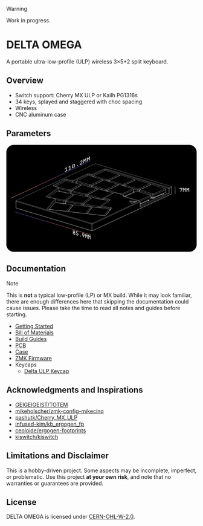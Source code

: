 > [!WARNING]
> Work in progress.

# DELTA OMEGA

A portable ultra-low-profile (ULP) wireless 3×5+2 split keyboard.


## Overview

- Switch support: Cherry MX ULP or Kailh PG1316s
- 34 keys, splayed and staggered with choc spacing
- Wireless
- CNC aluminum case


## Parameters

![Dimension](./docs/images/dimension.png)


## Documentation

> [!NOTE]
> This is **not** a typical low-profile (LP) or MX build. While it may look familiar, there are enough differences here that skipping the documentation could cause issues. Please take the time to read all notes and guides before starting.

- [Getting Started](./docs/GETTING_STARTED.md)
- [Bill of Materials](./docs/BOM.md)
- [Build Guides](./docs/BUILD_GUIDES.md)
- [PCB](./pcb/README.md)
- [Case](./case/README.md)
- [ZMK Firmware](https://github.com/unspecworks/zmk-delta-omega)
- Keycaps
  - [Delta ULP Keycap](https://github.com/unspecworks/delta-ulp-keycap)


## Acknowledgments and Inspirations

- [GEIGEIGEIST/TOTEM](https://github.com/GEIGEIGEIST/TOTEM)
- [mikeholscher/zmk-config-mikecinq](https://github.com/mikeholscher/zmk-config-mikecinq)
- [pashutk/Cherry_MX_ULP](https://github.com/pashutk/Cherry_MX_ULP)
- [infused-kim/kb_ergogen_fp](https://github.com/infused-kim/kb_ergogen_fp)
- [ceoloide/ergogen-footprints](https://github.com/ceoloide/ergogen-footprints)
- [kiswitch/kiswitch](https://github.com/kiswitch/kiswitch)


## Limitations and Disclaimer

This is a hobby-driven project. Some aspects may be incomplete, imperfect, or problematic. Use this project **at your own risk**, and note that no warranties or guarantees are provided.


## License

DELTA OMEGA is licensed under [CERN-OHL-W-2.0](./LICENSE.md).

